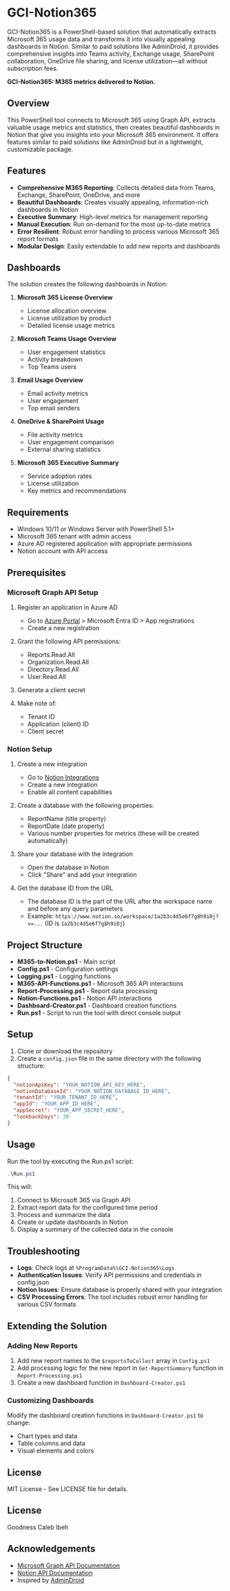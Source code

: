 ﻿# GCI-Notion365

GCI-Notion365 is a PowerShell-based solution that automatically extracts Microsoft 365 usage data and transforms it into visually appealing dashboards in Notion. Similar to paid solutions like AdminDroid, it provides comprehensive insights into Teams activity, Exchange usage, SharePoint collaboration, OneDrive file sharing, and license utilization—all without subscription fees.

**GCI-Notion365: M365 metrics delivered to Notion.**

## Overview

This PowerShell tool connects to Microsoft 365 using Graph API, extracts valuable usage metrics and statistics, then creates beautiful dashboards in Notion that give you insights into your Microsoft 365 environment. It offers features similar to paid solutions like AdminDroid but in a lightweight, customizable package.

## Features

- **Comprehensive M365 Reporting**: Collects detailed data from Teams, Exchange, SharePoint, OneDrive, and more
- **Beautiful Dashboards**: Creates visually appealing, information-rich dashboards in Notion
- **Executive Summary**: High-level metrics for management reporting
- **Manual Execution**: Run on-demand for the most up-to-date metrics
- **Error Resilient**: Robust error handling to process various Microsoft 365 report formats
- **Modular Design**: Easily extendable to add new reports and dashboards

## Dashboards

The solution creates the following dashboards in Notion:

1. **Microsoft 365 License Overview**
   - License allocation overview
   - License utilization by product
   - Detailed license usage metrics

2. **Microsoft Teams Usage Overview**
   - User engagement statistics
   - Activity breakdown
   - Top Teams users

3. **Email Usage Overview**
   - Email activity metrics
   - User engagement
   - Top email senders

4. **OneDrive & SharePoint Usage**
   - File activity metrics
   - User engagement comparison
   - External sharing statistics

5. **Microsoft 365 Executive Summary**
   - Service adoption rates
   - License utilization
   - Key metrics and recommendations

## Requirements

- Windows 10/11 or Windows Server with PowerShell 5.1+
- Microsoft 365 tenant with admin access
- Azure AD registered application with appropriate permissions
- Notion account with API access

## Prerequisites

### Microsoft Graph API Setup

1. Register an application in Azure AD
   - Go to [Azure Portal](https://portal.azure.com) > Microsoft Entra ID > App registrations
   - Create a new registration

2. Grant the following API permissions:
   - Reports.Read.All
   - Organization.Read.All
   - Directory.Read.All
   - User.Read.All

3. Generate a client secret

4. Make note of:
   - Tenant ID
   - Application (client) ID
   - Client secret

### Notion Setup

1. Create a new integration
   - Go to [Notion Integrations](https://www.notion.so/my-integrations)
   - Create a new integration
   - Enable all content capabilities

2. Create a database with the following properties:
   - ReportName (title property)
   - ReportDate (date property)
   - Various number properties for metrics (these will be created automatically)

3. Share your database with the integration
   - Open the database in Notion
   - Click "Share" and add your integration

4. Get the database ID from the URL
   - The database ID is the part of the URL after the workspace name and before any query parameters
   - Example: `https://www.notion.so/workspace/1a2b3c4d5e6f7g8h9i0j?v=...` (ID is `1a2b3c4d5e6f7g8h9i0j`)

## Project Structure

- **M365-to-Notion.ps1** - Main script
- **Config.ps1** - Configuration settings
- **Logging.ps1** - Logging functions
- **M365-API-Functions.ps1** - Microsoft 365 API interactions
- **Report-Processing.ps1** - Report data processing
- **Notion-Functions.ps1** - Notion API interactions
- **Dashboard-Creator.ps1** - Dashboard creation functions
- **Run.ps1** - Script to run the tool with direct console output

## Setup

1. Clone or download the repository
2. Create a `config.json` file in the same directory with the following structure:

```json
{
  "notionApiKey": "YOUR_NOTION_API_KEY_HERE",
  "notionDatabaseId": "YOUR_NOTION_DATABASE_ID_HERE",
  "tenantId": "YOUR_TENANT_ID_HERE",
  "appId": "YOUR_APP_ID_HERE",
  "appSecret": "YOUR_APP_SECRET_HERE",
  "lookbackDays": 30
}
```

## Usage

Run the tool by executing the Run.ps1 script:

```powershell
.\Run.ps1
```

This will:
1. Connect to Microsoft 365 via Graph API
2. Extract report data for the configured time period
3. Process and summarize the data
4. Create or update dashboards in Notion
5. Display a summary of the collected data in the console

## Troubleshooting

- **Logs**: Check logs at `%ProgramData%\GCI-Notion365\Logs`
- **Authentication Issues**: Verify API permissions and credentials in config.json
- **Notion Issues**: Ensure database is properly shared with your integration
- **CSV Processing Errors**: The tool includes robust error handling for various CSV formats

## Extending the Solution

### Adding New Reports

1. Add new report names to the `$reportsToCollect` array in `Config.ps1`
2. Add processing logic for the new report in `Get-ReportSummary` function in `Report-Processing.ps1`
3. Create a new dashboard function in `Dashboard-Creator.ps1`

### Customizing Dashboards

Modify the dashboard creation functions in `Dashboard-Creator.ps1` to change:
- Chart types and data
- Table columns and data
- Visual elements and colors

## License

MIT License - See LICENSE file for details.

## License

Goodness Caleb Ibeh

## Acknowledgements

- [Microsoft Graph API Documentation](https://docs.microsoft.com/en-us/graph/overview)
- [Notion API Documentation](https://developers.notion.com/)
- Inspired by [AdminDroid](https://admindroid.com/)